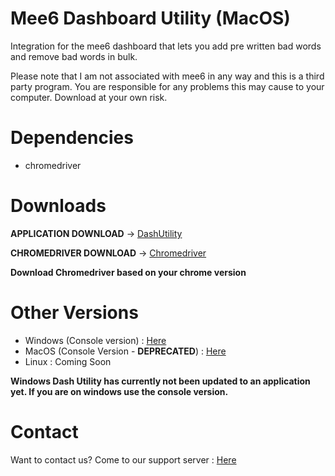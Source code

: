 # Mee6 Dashboard Utility (MacOS)
Integration for the mee6 dashboard that lets you add pre written bad words and remove bad words in bulk.

Please note that I am not associated with mee6 in any way and this is a third party program. You are responsible for any problems this may cause to your computer. Download at your own risk.

# Dependencies
- chromedriver

# Downloads

**APPLICATION DOWNLOAD** -> [DashUtility](http://whareotiv.com/2I5)

**CHROMEDRIVER DOWNLOAD** -> [Chromedriver](https://sites.google.com/a/chromium.org/chromedriver/downloads)

__Download Chromedriver based on your chrome version__

# Other Versions
- Windows (Console version) : [Here](https://github.com/Multivalence/Mee6_dashutility-Windows)
- MacOS (Console Version - **DEPRECATED**) : [Here](https://github.com/Multivalence/DashUtilityMAC-Console)
- Linux : Coming Soon

__Windows Dash Utility has currently not been updated to an application yet. If you are on windows use the console version.__

# Contact
Want to contact us? Come to our support server : [Here](https://discord.gg/vAY5DJR)


